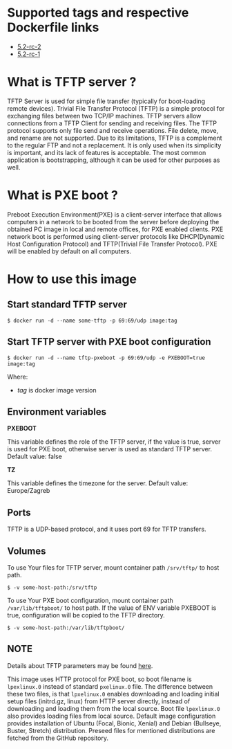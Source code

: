 # Supported tags and respective Dockerfile links

 - [5.2-rc-2](https://github.com/dalmatialab/tftp/blob/9f31d326336cbc7b9b641bb4eefe50511b4f9d69/Dockerfile)
 - [5.2-rc-1](https://github.com/dalmatialab/tftp/blob/3db71a7ac242476e04fc86093196ff9c30759b7e/Dockerfile)

# What is TFTP server ?

TFTP Server is used for simple file transfer (typically for boot-loading remote devices). Trivial File Transfer Protocol (TFTP) is a simple protocol for exchanging files between two TCP/IP machines. TFTP servers allow connections from a TFTP Client for sending and receiving files. The TFTP protocol supports only file send and receive operations. File delete, move, and rename are not supported. Due to its limitations, TFTP is a complement to the regular FTP and not a replacement. It is only used when its simplicity is important, and its lack of features is acceptable. The most common application is bootstrapping, although it can be used for other purposes as well.

# What is PXE boot ?

Preboot Execution Environment(PXE) is a client-server interface that allows computers in a network to be booted from the server before deploying the obtained PC image in local and remote offices, for PXE enabled clients. PXE network boot is performed using client-server protocols like DHCP(Dynamic Host Configuration Protocol) and TFTP(Trivial File Transfer Protocol). PXE will be enabled by default on all computers.

# How to use this image

## Start standard TFTP server

	$ docker run -d --name some-tftp -p 69:69/udp image:tag 
 
## Start TFTP server with PXE boot configuration

	$ docker run -d --name tftp-pxeboot -p 69:69/udp -e PXEBOOT=true image:tag
Where:
 - *tag* is docker image version

## Environment variables

**PXEBOOT**

This variable defines the role of the TFTP server, if the value is true, server is used for PXE boot, otherwise server is used as standard TFTP server. Default value: false

**TZ**

This variable defines the timezone for the server. Default value: Europe/Zagreb

## Ports

TFTP is a UDP-based protocol, and it uses port 69 for TFTP transfers.

## Volumes

To use Your files for TFTP server, mount container path `/srv/tftp/` to host path.

	$ -v some-host-path:/srv/tftp

To use Your PXE boot configuration, mount container path `/var/lib/tftpboot/` to host path. If the value of ENV variable PXEBOOT is true, configuration will be copied to the TFTP directory.

	$ -v some-host-path:/var/lib/tftpboot/

## NOTE 

Details about TFTP parameters may be found [here](https://manpages.debian.org/testing/tftpd-hpa/tftpd.8.en.html).

This image uses HTTP protocol for PXE boot, so boot filename is `lpexlinux.0` instead of standard `pxelinux.0` file. The difference between these two files, is that `lpxelinux.0` enables downloading and loading initial setup files (initrd.gz, linux) from HTTP server directly, instead of downloading and loading them from the local source. Boot file `lpexlinux.0` also provides loading files from local source.
Default image configuration provides installation of Ubuntu (Focal, Bionic, Xenial) and Debian (Bullseye, Buster, Stretch) distribution. Preseed files for mentioned distributions are fetched from the GitHub repository.
